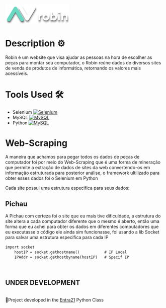 <h1>
  <a href="https://www.google.com/"> <img src="img/robin-logo.png" width="40%"> </a>
</h1>

<h1> Description ⚙ </h1>
<p> Robin é um website que visa ajudar as pessoas na hora de escolher as peças para montar seu computador, o Robin reúne dados de diversos sites de venda de produtos de informática, retornando os valores mais acessíveis. </p>

<h1> Tools Used 🛠 </h1>

- Selenium <a href="https://selenium.dev"><img src="https://selenium.dev/images/selenium_logo_square_green.png" width="25" alt="Selenium"/></a>
- MySQL <a href="https://selenium.dev"><img src="https://kinsta.com/wp-content/uploads/2019/04/mysql-logo-1.svg" width="43" alt="MySQL"/></a>
- Python <a href="https://selenium.dev"><img src="https://upload.wikimedia.org/wikipedia/commons/thumb/0/0a/Python.svg/1200px-Python.svg.png" width="23" alt="MySQL"/></a>

<h1> Web-Scraping </h1>
<p> A maneira que achamos para pegar todos os dados de peças de computador foi por meio do Web-Scraping que é uma forma de mineração que permite a extração de dados de sites da web convertendo-os em informação estruturada para posterior análise, o framework ultilizado para obter esses dados foi o Selenium em Python </p>
<p> Cada site possui uma estrutura especifica para seus dados: </p>
<h2> Pichau </h2>
<p> A Pichau com certeza foi o site que eu mais tive dificuldade, a estrutura do site altera a cada computador diferente que o mesmo é aberto, então uma forma que eu achei para obter os dados em diferentes computadores que eu executasse o código ele ainda sim funcionasse, foi usando a lib Socket para salvar uma estrutura especifica para cada IP </p>

```
import socket
    hostIP = socket.gethostname()           # IP Local
    IPAddr = socket.gethostbyname(hostIP)   # Specif IP
```

<br>
<h2>
UNDER DEVELOPMENT
</h2>
<br>
📜Project developed in the <a href="https://www.entra21.com.br/">Entra21</a> Python Class
